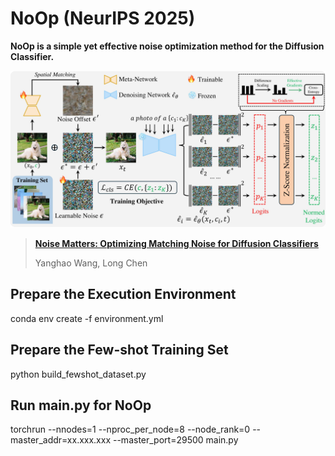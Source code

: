 # NoOp (NeurIPS 2025)

**NoOp is a simple yet effective noise optimization method for the Diffusion Classifier.** 

![](teaser.jpg)

> [**Noise Matters: Optimizing Matching Noise for Diffusion Classifiers**](https://arxiv.org/pdf/2508.11330)
> 
> Yanghao Wang, Long Chen  

## Prepare the Execution Environment
conda env create -f environment.yml


## Prepare the Few-shot Training Set
python build_fewshot_dataset.py


## Run main.py for NoOp
torchrun --nnodes=1 --nproc_per_node=8 --node_rank=0 --master_addr=xx.xxx.xxx --master_port=29500 main.py
